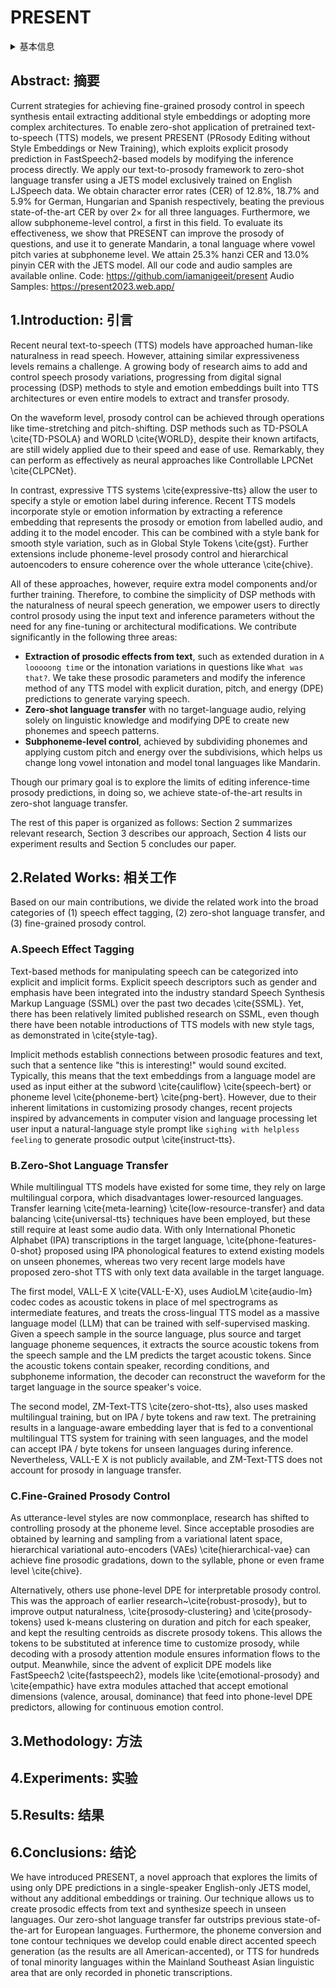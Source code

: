 # PRESENT

<details>
<summary>基本信息</summary>

- 标题: PRESENT: Zero-Shot Text-to-Prosody Control
- 作者:
  - 01 [Perry Lam](../../Authors/Perry_Lam.md)
  - 02 [Huayun Zhang](../../Authors/Huayun_Zhang.md)
  - 03 [Nancy F. Chen](../../Authors/Nancy_F._Chen.md)
  - 04 [Berrak Sisman](../../Authors/Berrak_Sisman.md)
  - 05 [Dorien Herremans](../../Authors/Dorien_Herremans.md)
- 机构:
  - 机构
- 时间:
  - 预印时间: 2024.08.13 ArXiv v1
  - 更新笔记: 2024.08.15
- 发表:
  - 期刊/会议
- 链接:
  - [ArXiv](https://arxiv.org/abs/2408.06827)
  - [DOI]()
  - [Github](https://github.com/iamanigeeit/present)
  - [Demo](https://present2023.web.app/)
  - [Scholar](https://scholar.google.com/scholar?cluster=)
- 标签:
  - ?
- 页数: ?
- 引用: ?
- 被引: ?
- 数据:
  - ?
- 对比:
  - ?
- 复现:
  - ?

</details>

## Abstract: 摘要

Current strategies for achieving fine-grained prosody control in speech synthesis entail extracting additional style embeddings or adopting more complex architectures. To enable zero-shot application of pretrained text-to-speech (TTS) models, we present PRESENT (PRosody Editing without Style Embeddings or New Training), which exploits explicit prosody prediction in FastSpeech2-based models by modifying the inference process directly. We apply our text-to-prosody framework to zero-shot language transfer using a JETS model exclusively trained on English LJSpeech data. We obtain character error rates (CER) of 12.8\%, 18.7\% and 5.9\% for German, Hungarian and Spanish respectively, beating the previous state-of-the-art CER by over 2$\times$ for all three languages. Furthermore, we allow subphoneme-level control, a first in this field. To evaluate its effectiveness, we show that PRESENT can improve the prosody of questions, and use it to generate Mandarin, a tonal language where vowel pitch varies at subphoneme level. We attain 25.3\% hanzi CER and 13.0\% pinyin CER with the JETS model.
All our code and audio samples are available online.
Code: https://github.com/iamanigeeit/present
Audio Samples: https://present2023.web.app/

## 1.Introduction: 引言

Recent neural text-to-speech (TTS) models have approached human-like naturalness in read speech. However, attaining similar expressiveness levels remains a challenge. A growing body of research aims to add and control speech prosody variations, progressing from digital signal processing (DSP) methods to style and emotion embeddings built into TTS architectures or even entire models to extract and transfer prosody.

On the waveform level, prosody control can be achieved through operations like time-stretching and pitch-shifting. DSP methods such as TD-PSOLA \cite{TD-PSOLA} and WORLD \cite{WORLD}, despite their known artifacts, are still widely applied due to their speed and ease of use. Remarkably, they can perform as effectively as neural approaches like Controllable LPCNet \cite{CLPCNet}.

In contrast, expressive TTS systems \cite{expressive-tts} allow the user to specify a style or emotion label during inference.
Recent TTS models incorporate style or emotion information by extracting a reference embedding that represents the prosody or emotion from labelled audio, and adding it to the model encoder. This can be combined with a style bank for smooth style variation, such as in Global Style Tokens \cite{gst}. Further extensions include phoneme-level prosody control and hierarchical autoencoders to ensure coherence over the whole utterance \cite{chive}.

All of these approaches, however, require extra model components and/or further training. Therefore, to combine the simplicity of DSP methods with the naturalness of neural speech generation, we empower users to directly control prosody using the input text and inference parameters without the need for any fine-tuning or architectural modifications. We contribute significantly in the following three areas:

- **Extraction of prosodic effects from text**, such as extended duration in `A looooong time` or the intonation variations in questions like `What was that?`. We take these prosodic parameters and modify the inference method of any TTS model with explicit duration, pitch, and energy (DPE) predictions to generate varying speech.
- **Zero-shot language transfer** with no target-language audio, relying solely on linguistic knowledge and modifying DPE to create new phonemes and speech patterns.
- **Subphoneme-level control**, achieved by subdividing phonemes and applying custom pitch and energy over the subdivisions, which helps us change long vowel intonation and model tonal languages like Mandarin.

Though our primary goal is to explore the limits of editing inference-time prosody predictions, in doing so, we achieve state-of-the-art results in zero-shot language transfer.

The rest of this paper is organized as follows: Section 2 summarizes relevant research, Section 3 describes our approach, Section 4 lists our experiment results and Section 5 concludes our paper.

## 2.Related Works: 相关工作

Based on our main contributions, we divide the related work into the broad categories of (1) speech effect tagging, (2) zero-shot language transfer, and (3) fine-grained prosody control.

### A.Speech Effect Tagging

Text-based methods for manipulating speech can be categorized into explicit and implicit forms. Explicit speech descriptors such as gender and emphasis have been integrated into the industry standard Speech Synthesis Markup Language (SSML) over the past two decades \cite{SSML}.
Yet, there has been relatively limited published research on SSML, even though there have been notable introductions of TTS models with new style tags, as demonstrated in \cite{style-tag}.

Implicit methods establish connections between prosodic features and text, such that a sentence like "this is interesting!" would sound excited. Typically, this means that the text embeddings from a language model are used as input either at the subword \cite{cauliflow} \cite{speech-bert} or phoneme level \cite{phoneme-bert} \cite{png-bert}.  However, due to their inherent limitations in customizing prosody changes, recent projects inspired by advancements in computer vision and language processing let user input a natural-language style prompt like `sighing with helpless feeling` to generate prosodic output \cite{instruct-tts}.

### B.Zero-Shot Language Transfer

While multilingual TTS models have existed for some time, they rely on large multilingual corpora, which disadvantages lower-resourced languages. Transfer learning \cite{meta-learning} \cite{low-resource-transfer} and data balancing \cite{universal-tts} techniques have been employed, but these still require at least some audio data. With only International Phonetic Alphabet (IPA) transcriptions in the target language, \cite{phone-features-0-shot} proposed using IPA phonological features to extend existing models on unseen phonemes, whereas two very recent large models have proposed zero-shot TTS with only text data available in the target language.

The first model, VALL-E X \cite{VALL-E-X}, uses AudioLM \cite{audio-lm} codec codes as acoustic tokens in place of mel spectrograms as intermediate features, and treats the cross-lingual TTS model as a massive language model (LLM) that can be trained with self-supervised masking. Given a speech sample in the source language, plus source and target language phoneme sequences, it extracts the source acoustic tokens from the speech sample and the LM predicts the target acoustic tokens. Since the acoustic tokens contain speaker, recording conditions, and subphoneme information, the decoder can reconstruct the waveform for the target language in the source speaker's voice.

The second model, ZM-Text-TTS \cite{zero-shot-tts}, also uses masked multilingual training, but on IPA / byte tokens and raw text. The pretraining results in a language-aware embedding layer that is fed to a conventional multilingual TTS system for training with seen languages, and the model can accept IPA / byte tokens for unseen languages during inference. Nevertheless, VALL-E X is not publicly available, and ZM-Text-TTS does not account for prosody in language transfer.

### C.Fine-Grained Prosody Control

As utterance-level styles are now commonplace, research has shifted to controlling prosody at the phoneme level. Since acceptable prosodies are obtained by learning and sampling from a variational latent space, hierarchical variational auto-encoders (VAEs) \cite{hierarchical-vae} can achieve fine prosodic gradations, down to the syllable, phone or even frame level \cite{chive}.

Alternatively, others use phone-level DPE for interpretable prosody control. This was the approach of earlier research~\cite{robust-prosody}, but to improve output naturalness, \cite{prosody-clustering} and \cite{prosody-tokens} used k-means clustering on duration and pitch for each speaker, and kept the resulting centroids as discrete prosody tokens. This allows the tokens to be substituted at inference time to customize prosody, while decoding with a prosody attention module ensures information flows to the output. Meanwhile, since the advent of explicit DPE models like FastSpeech2 \cite{fastspeech2}, models like \cite{emotional-prosody} and \cite{empathic} have extra modules attached that accept emotional dimensions (valence, arousal, dominance) that feed into phone-level DPE predictors, allowing for continuous emotion control.

## 3.Methodology: 方法

## 4.Experiments: 实验

## 5.Results: 结果

## 6.Conclusions: 结论

We have introduced PRESENT, a novel approach that explores the limits of using only DPE predictions in a single-speaker English-only JETS model, without any additional embeddings or training. Our technique allows us to create prosodic effects from text and synthesize speech in unseen languages.
Our zero-shot language transfer far outstrips previous state-of-the-art for European languages.
Furthermore, the phoneme conversion and tone contour techniques we develop could enable direct accented speech generation (as the results are all American-accented), or TTS for hundreds of tonal minority languages within the Mainland Southeast Asian linguistic area that are only recorded in phonetic transcriptions.
